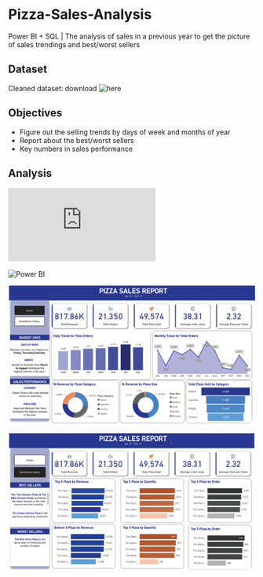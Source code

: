 # Pizza-Sales-Analysis
Power BI + SQL | The analysis of sales in a previous year to get the picture of sales trendings and best/worst sellers

## Dataset
Cleaned dataset: download ![here](https://drive.google.com/file/d/1M2b0dSnyQDBdTgezkcDEqe1as33rmR5G/view?usp=sharing)

## Objectives
- Figure out the selling trends by days of week and months of year
- Report about the best/worst sellers
- Key numbers in sales performance

## Analysis
![SQL](https://github.com/trang-nguyen79/Pizza-Sales-Analysis/blob/main/pizza_sales_analysis.sql)

![Power BI](https://github.com/trang-nguyen79/Pizza-Sales-Analysis/blob/main/Pizza%20Sales%20Report.pbix)

![Dashboard](https://github.com/trang-nguyen79/Pizza-Sales-Analysis/blob/main/Pizza%20Dashboard%201.png)

![Best/Worst Sellers](https://github.com/trang-nguyen79/Pizza-Sales-Analysis/blob/main/Best%20and%20Worst%20Sellers.png)
